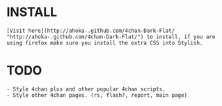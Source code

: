 # INSTALL
    [Visit here](http://ahoka-.github.com/4chan-Dark-Flat/ "http://ahoka-.github.com/4chan-Dark-Flat/") to install, if you are using firefox make sure you install the extra CSS into Stylish.

# TODO
    - Style 4chan plus and other popular 4chan scripts.
    - Style other 4chan pages. (rs, flash?, report, main page)